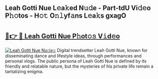 ## Leah Gotti Nue L𝚎a𝚔ed N𝚞𝚍e - Part-tdU Vi𝚍𝚎o P𝚑𝚘tos - H𝚘𝚝 O𝚗𝚕yf𝚊ns L𝚎a𝚔s gxagO

# <h2><a href="http://kfdq27.oniu.top/?m=Leah+Gotti+Nue">🔗👉 🔴 Leah Gotti Nue P𝚑ot𝚘𝚜 V𝚒d𝚎o</a></h2>

[![Leah Gotti Nue Nu𝚍e𝚜](https://i.imgur.com/0qMVB7G.gif)](http://kfdq27.oniu.top/?m=Leah+Gotti+Nue)
Digital trendsetter Leah Gotti Nue, known for disseminating dance and lifestyle ideas, through performances and personal vlogs. The public persona of Leah Gotti Nue is defined by its friendly and relatable nature, but the mysteries of his private life remain a tantalizing enigma.  
